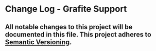 # Change Log - Grafite Support
All notable changes to this project will be documented in this file.
This project adheres to [Semantic Versioning](http://semver.org/).
----

